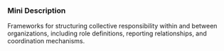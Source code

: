 ### Mini Description

Frameworks for structuring collective responsibility within and between organizations, including role definitions, reporting relationships, and coordination mechanisms.
